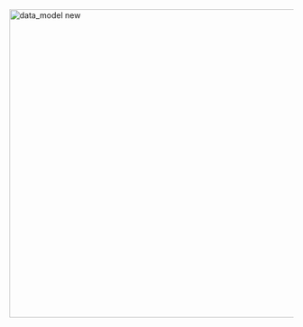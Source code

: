 <img width="992" height="546" alt="data_model new" src="https://github.com/user-attachments/assets/f193fabf-6d2d-4867-ab6d-84e308bab865" />
